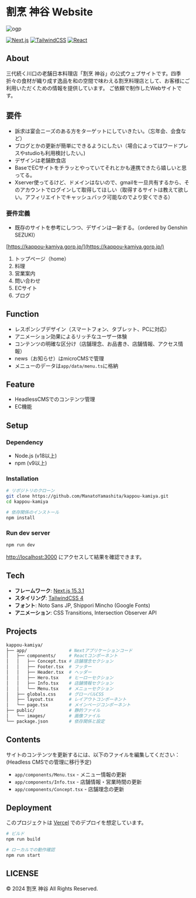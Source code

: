 # 割烹 神谷 Website

![ogp](https://github.com/user-attachments/assets/f6fd26f2-5e5b-4427-b2f1-670f2bcee032)


[![Next.js](https://img.shields.io/badge/Next.js-15.3.1-black?style=flat&logo=next.js)](https://nextjs.org/)
[![TailwindCSS](https://img.shields.io/badge/TailwindCSS-4.0.0-38B2AC?style=flat&logo=tailwind-css)](https://tailwindcss.com/)
[![React](https://img.shields.io/badge/React-19.0.0-61DAFB?style=flat&logo=react)](https://reactjs.org/)

## About

三代続く川口の老舗日本料理店「割烹 神谷」の公式ウェブサイトです。四季折々の食材が織り成す逸品を和の空間で味わえる割烹料理店として、お客様にご利用いただくための情報を提供しています。
ご依頼で制作したWebサイトです。

## 要件

- 訴求は宴会ニーズのある方をターゲットにしていきたい。（忘年会、会食など）
- ブログとかの更新が簡単にできるようにしたい（場合によってはワードプレスやstudioも利用検討したい。)
- デザインは老舗飲食店
- BaseでECサイトをチラッとやっていてそれとかも連携できたら嬉しいと思ってる。
- Xserver使ってるけど、ドメインはないので、gmailを一旦共有するから、そのアカウントでログインして取得してほしい（取得するサイトは教えて欲しい。アフィリエイトでキャッシュバック可能なのでより安くできる）

### 要件定義

- 既存のサイトを参考にしつつ、デザインは一新する。（ordered by Genshin SEZUKI）

[https://kappou-kamiya.gorp.jp/](https://kappou-kamiya.gorp.jp/)

1. トップページ（home）
2. 料理
3. 営業案内
4. 問い合わせ
5. ECサイト
6. ブログ

## Function

- レスポンシブデザイン（スマートフォン、タブレット、PCに対応）
- アニメーション効果によるリッチなユーザー体験
- コンテンツの明確な区分け（店舗理念、お品書き、店舗情報、アクセス情報）
- news（お知らせ）はmicroCMSで管理
- メニューのデータは`app/data/menu.ts`に格納

## Feature

- HeadlessCMSでのコンテンツ管理
- EC機能

## Setup

### Dependency

- Node.js (v18以上)
- npm (v9以上)

### Installation

```bash
# リポジトリのクローン
git clone https://github.com/ManatoYamashita/kappou-kamiya.git
cd kappou-kamiya

# 依存関係のインストール
npm install
```

### Run dev server

```bash
npm run dev
```

[http://localhost:3000](http://localhost:3000) にアクセスして結果を確認できます。

## Tech

- **フレームワーク**: [Next.js 15.3.1](https://nextjs.org/)
- **スタイリング**: [TailwindCSS 4](https://tailwindcss.com/)
- **フォント**: Noto Sans JP, Shippori Mincho (Google Fonts)
- **アニメーション**: CSS Transitions, Intersection Observer API

## Projects

``` bash
kappou-kamiya/
├── app/                # Nextアプリケーションコード
│   ├── components/     # Reactコンポーネント
│   │   ├── Concept.tsx # 店舗理念セクション
│   │   ├── Footer.tsx  # フッター
│   │   ├── Header.tsx  # ヘッダー
│   │   ├── Hero.tsx    # ヒーローセクション
│   │   ├── Info.tsx    # 店舗情報セクション
│   │   └── Menu.tsx    # メニューセクション
│   ├── globals.css     # グローバルCSS
│   ├── layout.tsx      # レイアウトコンポーネント
│   └── page.tsx        # メインページコンポーネント
├── public/             # 静的ファイル
│   └── images/         # 画像ファイル
└── package.json        # 依存関係と設定
```

## Contents

サイトのコンテンツを更新するには、以下のファイルを編集してください：
(Headless CMSでの管理に移行予定)

- `app/components/Menu.tsx` - メニュー情報の更新
- `app/components/Info.tsx` - 店舗情報・営業時間の更新
- `app/components/Concept.tsx` - 店舗理念の更新

## Deployment

このプロジェクトは [Vercel](https://vercel.com) でのデプロイを想定しています。

```bash
# ビルド
npm run build

# ローカルでの動作確認
npm run start
```

## LICENSE

© 2024 割烹 神谷 All Rights Reserved.
